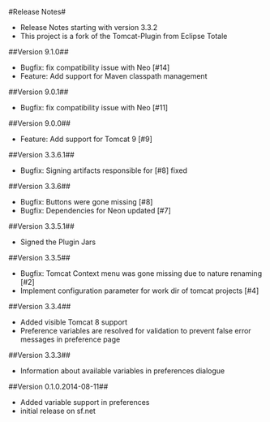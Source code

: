 #Release Notes#

* Release Notes starting with version 3.3.2
* This project is a fork of the Tomcat-Plugin from Eclipse Totale

##Version 9.1.0##
* Bugfix: fix compatibility issue with Neo [#14]
* Feature: Add support for Maven classpath management

##Version 9.0.1##
* Bugfix: fix compatibility issue with Neo [#11]

##Version 9.0.0##
* Feature: Add support for Tomcat 9 [#9]

##Version 3.3.6.1##
* Bugfix: Signing artifacts responsible for [#8] fixed

##Version 3.3.6##
* Bugfix: Buttons were gone missing [#8]
* Bugfix: Dependencies for Neon updated [#7]

##Version 3.3.5.1##
* Signed the Plugin Jars

##Version 3.3.5##
* Bugfix: Tomcat Context menu was gone missing due to nature renaming [#2]
* Implement configuration parameter for work dir of tomcat projects [#4]

##Version 3.3.4##

* Added visible Tomcat 8 support
* Preference variables are resolved for validation to prevent false error messages in preference page

##Version 3.3.3##

* Information about available variables in preferences dialogue

##Version 0.1.0.2014-08-11##

* Added variable support in preferences
* initial release on sf.net
